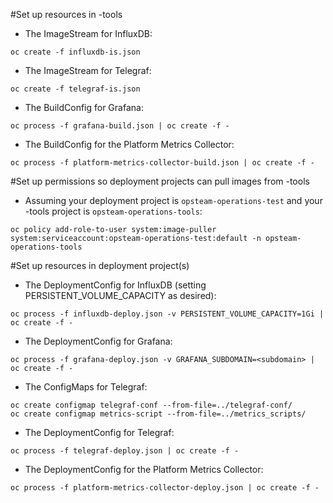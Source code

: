 #Set up resources in -tools

* The ImageStream for InfluxDB:

`oc create -f influxdb-is.json`

* The ImageStream for Telegraf:

`oc create -f telegraf-is.json`

* The BuildConfig for Grafana:

`oc process -f grafana-build.json | oc create -f -`

* The BuildConfig for the Platform Metrics Collector:

`oc process -f platform-metrics-collector-build.json | oc create -f -`

#Set up permissions so deployment projects can pull images from -tools

* Assuming your deployment project is `opsteam-operations-test` and your -tools project is `opsteam-operations-tools`:

`oc policy add-role-to-user system:image-puller system:serviceaccount:opsteam-operations-test:default -n opsteam-operations-tools`

#Set up resources in deployment project(s)

* The DeploymentConfig for InfluxDB (setting PERSISTENT_VOLUME_CAPACITY as desired):

`oc process -f influxdb-deploy.json -v PERSISTENT_VOLUME_CAPACITY=1Gi | oc create -f -`

* The DeploymentConfig for Grafana:

`oc process -f grafana-deploy.json -v GRAFANA_SUBDOMAIN=<subdomain> | oc create -f -`

* The ConfigMaps for Telegraf:

```
oc create configmap telegraf-conf --from-file=../telegraf-conf/
oc create configmap metrics-script --from-file=../metrics_scripts/
```

* The DeploymentConfig for Telegraf:

`oc process -f telegraf-deploy.json | oc create -f -`

* The DeploymentConfig for the Platform Metrics Collector:

`oc process -f platform-metrics-collector-deploy.json | oc create -f -`
